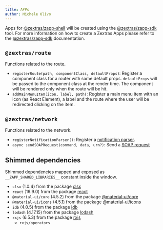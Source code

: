 ```yaml
---
title: APPs
author: Michele Olivo
---
```


Apps for [@zextras/zapp-shell][1] will be created using the [@zextras/zapp-sdk][2] tool.
For more information on how to create a Zextras Apps please refer to the [@zextras/zapp-sdk][2] documentation.

## `@zextras/route`
Functions related to the route.

- `registerRoute(path, componentClass, defaultProps)`: Register a component class for a router with some default props.
    `defaultProps` will be passed to the component class at the render time. The component will be rendered only when
    the route will be hit.
- `addMainMenuItem(icon, label, path)`: Register a main menu item with an icon (as React Element), a label and the route
    where the user will be redirected clicking on the item.

## `@zextras/network`
Functions related to the network.

- `registerNotificationParser()`: Register a [notification parser](dev/notifications/notifications_parsers).
- `async sendSOAPRequest(command, data, urn?)`: Send a [SOAP request](dev/network/soap)

## Shimmed dependencies
Shimmed dependencies mapped and exposed as `__ZAPP_SHARED_LIBRARIES__` constant inside the window.
- `clsx` (1.0.4) from the package [clsx](https://github.com/lukeed/clsx)
- `react` (16.9.0) from the package [react](https://github.com/facebook/react)
- `@material-ui/core` (4.5.2) from the package [@material-ui/core][3]
- `@material-ui/icons` (4.5.1) from the package [@material-ui/icons][3]
- `idb` (4.0.5) from the package [idb](https://github.com/jakearchibald/idb)
- `lodash` (4.17.15) from the package [lodash](https://github.com/lodash/lodash)
- `rxjs` (6.5.3) from the package [rxjs](https://github.com/reactivex/rxjs)
    - `rxjs/operators`

[1]: https://bitbucket.org/zextras/iris-shell
[2]: https://bitbucket.org/zextras/iris-cli
[3]: https://github.com/mui-org/material-ui

